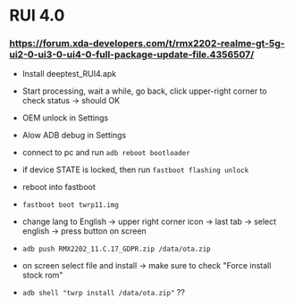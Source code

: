 # RUI 4.0
### https://forum.xda-developers.com/t/rmx2202-realme-gt-5g-ui2-0-ui3-0-ui4-0-full-package-update-file.4356507/

- Install deeptest_RUI4.apk
- Start processing, wait a while, go back, click upper-right corner to check status -> should OK
- OEM unlock in Settings
- Alow ADB debug in Settings
- connect to pc and run `adb reboot bootloader`
- if device STATE is locked, then run `fastboot flashing unlock`
- reboot into fastboot
- `fastboot boot twrp11.img`
- change lang to English -> upper right corner icon -> last tab -> select english -> press button on screen
- `adb push RMX2202_11.C.17_GDPR.zip /data/ota.zip`
- on screen select file and install -> make sure to check "Force install stock rom"

- `adb shell "twrp install /data/ota.zip"` ??

